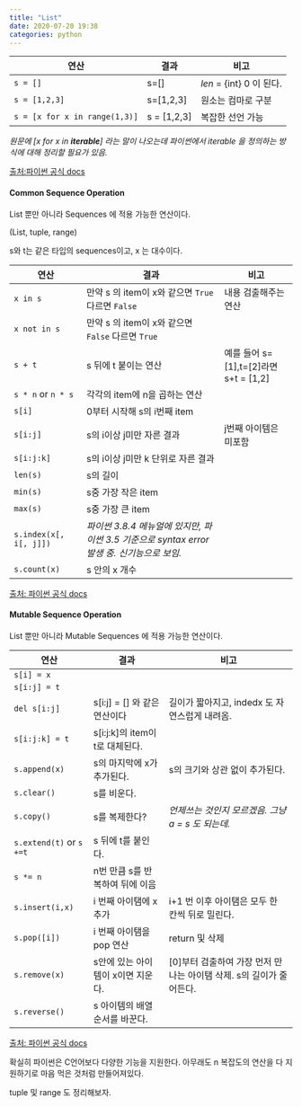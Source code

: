 ```yaml
---
title: "List"
date: 2020-07-20 19:38
categories: python
---
```


|연산|결과|비고|
|---|---|---|
|`s = []`|s=[]|_len_ = {int} 0 이 된다.|
|`s = [1,2,3]`| s=[1,2,3] |원소는 컴마로 구분|
|`s = [x for x in range(1,3)]`| s = [1,2,3] |복잡한 선언 가능|

*원문에 [x for x in **iterable**] 라는 말이 나오는데 파이썬에서 iterable 을 정의하는 방식에 대해 정리할 필요가 있음.*

[출처:파이썬 공식 docs](https://docs.python.org/3/library/stdtypes.html#list)

#### Common Sequence Operation

List 뿐만 아니라 Sequences 에 적용 가능한 연산이다.


(List, tuple, range)


s와 t는 같은 타입의 sequences이고,
x 는 대수이다.


|연산|결과|비고|
|---|           ---|---|
|`x in s`| 만약 s 의 item이 x와 같으면 `True` 다르면 `False`|      내용 검출해주는 연산 |
|`x not in s`|만약 s 의 item이 x와 같으면 `False` 다르면 `True`||
|`s + t`|s 뒤에 t 붙이는 연산                              |예를 들어 s=[1],t=[2]라면 s+t = [1,2]|
|`s * n` or `n * s`|각각의 item에 n을 곱하는 연산||
|`s[i]`|0부터 시작해 s의 i번째 item||
|`s[i:j]`|s의 i이상 j미만 자른 결과|j번째 아이템은 미포함|
|`s[i:j:k]`|s의 i이상 j미만 k 단위로 자른 결과||
|`len(s)`|s의 길이||
|`min(s)`|s중 가장 작은 item||
|`max(s)`|s중 가장 큰 item||
|`s.index(x[, i[, j]])`|*파이썬 3.8.4 메뉴얼에 있지만, 파이썬 3.5 기준으로 syntax error 발생 중. 신기능으로 보임.*||
|`s.count(x)`|s 안의 x 개수||


[출처: 파이썬 공식 docs](https://docs.python.org/3/library/stdtypes.html#typesseq-common)

#### Mutable Sequence Operation
List 뿐만 아니라 Mutable Sequences 에 적용 가능한 연산이다.



|연산|결과|비고|
|---|           ---|---|
|`s[i] = x`|||
|`s[i:j] = t`|||
|`del s[i:j]`|s[i:j] = [] 와 같은 연산이다                 |길이가 짧아지고, indedx 도 자연스럽게 내려옴.|
|`s[i:j:k] = t`| s[i:j:k]의 item이 t로 대체된다. 
|`s.append(x)`|s의 마지막에 x가 추가된다.|s의 크기와 상관 없이 추가된다.|
|`s.clear()`|s를 비운다.||
|`s.copy()`|s를 복제한다?|*언제쓰는 것인지 모르겠음. 그냥 a = s 도 되는데.*|
|`s.extend(t)` or `s +=t`|s 뒤에 t를 붙인다.||
|`s *= n`|n번 만큼 s를 반복하여 뒤에 이음||
|`s.insert(i,x)`|i 번째 아이탬에 x 추가|i+1 번 이후 아이탬은 모두 한 칸씩 뒤로 밀린다.|
|`s.pop([i])`|i 번째 아이탬을 pop 연산|return 및 삭제|
|`s.remove(x)`|s안에 있는 아이템이 x이면 지운다.|[0]부터 검출하여 가장 먼저 만나는 아이탬 삭제. s의 길이가 줄어든다.|
|`s.reverse()`|s 아이템의 배열 순서를 바꾼다.||


[출처: 파이썬 공식 docs](https://docs.python.org/3/library/stdtypes.html#typesseq-mutable)


확실히 파이썬은 C언어보다 다양한 기능을 지원한다.
아무래도 n 복잡도의 연산을 다 지원하기로 마음 먹은 것처럼 만들어져있다.

tuple 및 range 도 정리해보자.